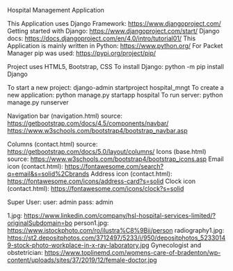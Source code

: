 Hospital Management Application

This Application uses Django Framework: https://www.djangoproject.com/
Getting started with Django: https://www.djangoproject.com/start/
Django docs: https://docs.djangoproject.com/en/4.0/intro/tutorial01/
This Application is mainly written in Python: https://www.python.org/
For Packet Manager pip was used: https://pypi.org/project/pip/

Project uses HTML5, Bootstrap, CSS
To install Django: python -m pip install Django

To start a new project: django-admin startproject hospital_mngt
To create a new application: python manage.py startapp hospital
To run server: python manage.py runserver

Navigation bar (navigation.html) source: https://getbootstrap.com/docs/4.5/components/navbar/
                                         https://www.w3schools.com/bootstrap4/bootstrap_navbar.asp

Columns (contact.html) source: https://getbootstrap.com/docs/5.0/layout/columns/
Icons (base.html) source: https://www.w3schools.com/bootstrap4/bootstrap_icons.asp
Email icon (contact.html): https://fontawesome.com/search?q=email&s=solid%2Cbrands
Address icon (contact.html): https://fontawesome.com/icons/address-card?s=solid
Clock icon (contact.html): https://fontawesome.com/icons/clock?s=solid

Super User:
user: admin
pass: admin


1.jpg: https://www.linkedin.com/company/hsl-hospital-services-limited/?originalSubdomain=bo
person1.jpg: https://www.istockphoto.com/ro/ilustra%C8%9Bii/person
radiography1.jpg: https://st2.depositphotos.com/3712497/5233/i/950/depositphotos_52330149-stock-photo-workplace-in-x-ray-laboratory.jpg
Gynecologist and obstetrician: https://www.toplinemd.com/womens-care-of-bradenton/wp-content/uploads/sites/37/2019/12/female-doctor.jpg
